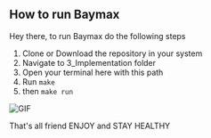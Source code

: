 ## How to run Baymax

Hey there, to run Baymax do the following steps
1) Clone or Download the repository in your system
2) Navigate to 3_Implementation folder 
3) Open your terminal here with this path
4) Run `make` 
5) then `make run`

![GIF](https://github.com/ajith-io/LTTS_StepIN_mini_project/blob/main/6_Images_and_Videos/How_to_Run.gif)

That's all friend ENJOY and STAY HEALTHY

